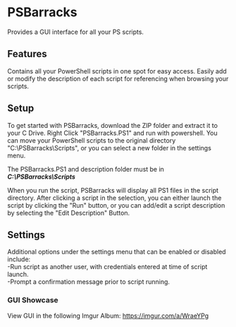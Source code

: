 # PSBarracks
Provides a GUI interface for all your PS scripts.

## Features
Contains all your PowerShell scripts in one spot for easy access. Easily add or modify the description of each script for referencing when browsing your scripts.

## Setup
To get started with PSBarracks, download the ZIP folder and extract it to your C Drive. Right Click "PSBarracks.PS1" and run with powershell.
You can move your PowerShell scripts to the original directory "C:\PSBarracks\Scripts", or you can select a new folder in the settings menu. 

The PSBarracks.PS1 and description folder must be in **_C:\PSBarracks\Scripts_** 

When you run the script, PSBarracks will display all PS1 files in the script directory. After clicking a script in the selection, you can either launch the script by clicking the "Run" button, or you can add/edit a script description by selecting the "Edit Description" Button. 

## Settings
Additional options under the settings menu that can be enabled or disabled include:  
    -Run script as another user, with credentials entered at time of script launch.  
    -Prompt a confirmation message prior to script running.  

### GUI Showcase
View GUI in the following Imgur Album: https://imgur.com/a/WraeYPg

